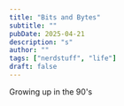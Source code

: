 ```yaml
---
title: "Bits and Bytes"
subtitle: ""
pubDate: 2025-04-21
description: "s"
author: ""
tags: ["nerdstuff", "life"]
draft: false
---
```


Growing up in the 90's
